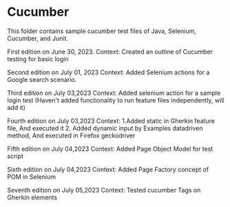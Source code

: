 # Cucumber


This folder contains sample cucumber test files of Java, Selenium, Cucumber, and Junit.

First edition on June 30, 2023.
Context: Created an outline of Cucumber testing for basic login 

Second edition on July 01, 2023
Context: Added Selenium actions for a Google search scenario.

Third edition on July 03,2023
Context: Added selenium action for a sample login test
(Haven't added functionality to run feature files independently, will add it)

Fourth edition on July 03,2023
Context: 1.Added static in Gherkin feature file, And executed it
2. Added dynamic input by Examples datadriven method, And executed in Firefox geckodriver

Fifth edition on July 04,2023
Context: Added Page Object Model for test script

Sixth edition on July 04,2023
Context: Added Page Factory concept of POM in Selenium

Seventh edition on July 05,2023
Context: Tested cucumber Tags on Gherkin elements
